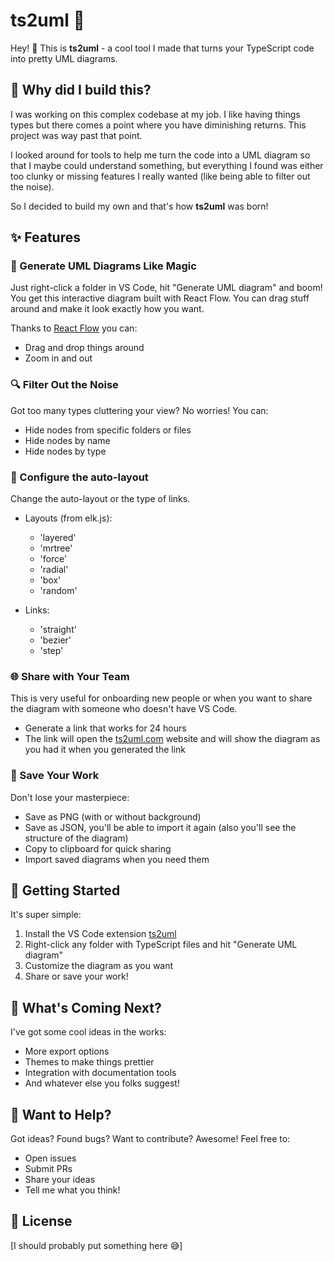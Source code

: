 # ts2uml 🎨

Hey! 👋 This is **ts2uml** - a cool tool I made that turns your TypeScript code into pretty UML diagrams. 

## 🤔 Why did I build this?

I was working on this complex codebase at my job. I like having things types but there comes a point where you have diminishing returns. This project was way past that point.

I looked around for tools to help me turn the code into a UML diagram so that I maybe could understand something, but everything I found was either too clunky or missing features I really wanted (like being able to filter out the noise). 

So I decided to build my own and that's how **ts2uml** was born! 

## ✨ Features

### 🎯 Generate UML Diagrams Like Magic
Just right-click a folder in VS Code, hit "Generate UML diagram" and boom! You get this interactive diagram built with React Flow. You can drag stuff around and make it look exactly how you want.

Thanks to [React Flow](https://reactflow.dev/) you can:
  - Drag and drop things around
  - Zoom in and out

### 🔍 Filter Out the Noise
Got too many types cluttering your view? No worries! You can:
- Hide nodes from specific folders or files
- Hide nodes by name
- Hide nodes by type

### 🎨 Configure the auto-layout
Change the auto-layout or the type of links.
- Layouts (from elk.js):
  - 'layered'
  - 'mrtree'
  - 'force'
  - 'radial'
  - 'box'
  - 'random'

- Links:
  - 'straight'
  - 'bezier'
  - 'step'

### 🌐 Share with Your Team
This is very useful for onboarding new people or when you want to share the diagram with someone who doesn't have VS Code.
- Generate a link that works for 24 hours
- The link will open the [ts2uml.com](https://ts2uml.com) website and will show the diagram as you had it when you generated the link

### 💾 Save Your Work
Don't lose your masterpiece:
- Save as PNG (with or without background)
- Save as JSON, you'll be able to import it again (also you'll see the structure of the diagram)
- Copy to clipboard for quick sharing
- Import saved diagrams when you need them

## 🚀 Getting Started

It's super simple:
1. Install the VS Code extension [ts2uml](https://marketplace.visualstudio.com/items?itemName=jvilarrasa.ts2uml)
2. Right-click any folder with TypeScript files and hit "Generate UML diagram"
3. Customize the diagram as you want
4. Share or save your work!

## 👀 What's Coming Next?

I've got some cool ideas in the works:
- More export options
- Themes to make things prettier
- Integration with documentation tools
- And whatever else you folks suggest!

## 🤝 Want to Help?

Got ideas? Found bugs? Want to contribute? Awesome! Feel free to:
- Open issues
- Submit PRs
- Share your ideas
- Tell me what you think!

## 📝 License

[I should probably put something here 😅]
